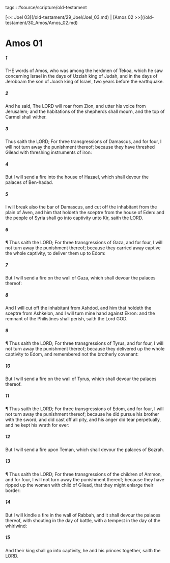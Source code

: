 tags:: #source/scripture/old-testament

[<< Joel 03[(/old-testament/29_Joel/Joel_03.md) | [Amos 02 >>[(/old-testament/30_Amos/Amos_02.md)

# Amos 01

##### 1

THE words of Amos, who was among the herdmen of Tekoa, which he saw concerning Israel in the days of Uzziah king of Judah, and in the days of Jeroboam the son of Joash king of Israel, two years before the earthquake.

##### 2

And he said, The LORD will roar from Zion, and utter his voice from Jerusalem; and the habitations of the shepherds shall mourn, and the top of Carmel shall wither.

##### 3

Thus saith the LORD; For three transgressions of Damascus, and for four, I will not turn away the punishment thereof; because they have threshed Gilead with threshing instruments of iron:

##### 4

But I will send a fire into the house of Hazael, which shall devour the palaces of Ben-hadad.

##### 5

I will break also the bar of Damascus, and cut off the inhabitant from the plain of Aven, and him that holdeth the sceptre from the house of Eden: and the people of Syria shall go into captivity unto Kir, saith the LORD.

##### 6

¶ Thus saith the LORD; For three transgressions of Gaza, and for four, I will not turn away the punishment thereof; because they carried away captive the whole captivity, to deliver them up to Edom:

##### 7

But I will send a fire on the wall of Gaza, which shall devour the palaces thereof:

##### 8

And I will cut off the inhabitant from Ashdod, and him that holdeth the sceptre from Ashkelon, and I will turn mine hand against Ekron: and the remnant of the Philistines shall perish, saith the Lord GOD.

##### 9

¶ Thus saith the LORD; For three transgressions of Tyrus, and for four, I will not turn away the punishment thereof; because they delivered up the whole captivity to Edom, and remembered not the brotherly covenant:

##### 10

But I will send a fire on the wall of Tyrus, which shall devour the palaces thereof.

##### 11

¶ Thus saith the LORD; For three transgressions of Edom, and for four, I will not turn away the punishment thereof; because he did pursue his brother with the sword, and did cast off all pity, and his anger did tear perpetually, and he kept his wrath for ever:

##### 12

But I will send a fire upon Teman, which shall devour the palaces of Bozrah.

##### 13

¶ Thus saith the LORD; For three transgressions of the children of Ammon, and for four, I will not turn away the punishment thereof; because they have ripped up the women with child of Gilead, that they might enlarge their border:

##### 14

But I will kindle a fire in the wall of Rabbah, and it shall devour the palaces thereof, with shouting in the day of battle, with a tempest in the day of the whirlwind:

##### 15

And their king shall go into captivity, he and his princes together, saith the LORD.
